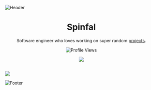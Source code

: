 ![Header](./header.png)

<h1 align="center">Spinfal</h1>
<p align="center">Software engineer who loves working on super random <a href="https://github.com/spinfal?tab=repositories">projects</a>.</p>
  <p align="center">
    <img src="https://komarev.com/ghpvc/?username=spinfal&style=for-the-badge&color=blueviolet" alt="Profile Views">
  </p>
</a>

<p align="center">
  <img src="https://lanyard.cnrad.dev/api/308440976723148800?borderRadius=20px&animated=true&idleMessage=spin%20isn%27t%20currently%20doing%20anything" />
  <br />
  <br />
</p>

<p>
<img src="https://visitor-badge.laobi.icu/badge?page_id=test1calcutter" id="counter">
</p>

![Footer](./footer.png)


